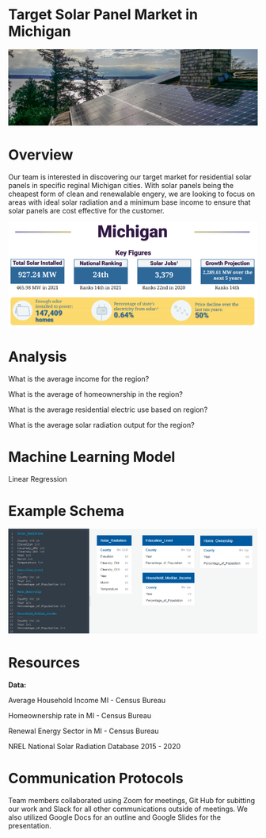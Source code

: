 # Target Solar Panel Market in Michigan 

![solar](Visuals/solar.png)

# Overview

Our team is interested in discovering our target market for residential solar panels in specific reginal Michigan cities. With solar panels being the cheapest form of clean and renewalable engery, we are looking to focus on areas with ideal solar radiation and a minimum base income to ensure that solar panels are cost effective for the customer.

![key_figures](Visuals/key_figures.png)

# Analysis

What is the average income for the region?

What is the average of homeownership in the region?

What is the average residential electric use based on region?

What is the average solar radiation output for the region?

# Machine Learning Model

Linear Regression

# Example Schema

![Schema](Visuals/Schema.png)

# Resources

**Data:** 

Average Household Income MI - Census Bureau

Homeownership rate in MI - Census Bureau

Renewal Energy Sector in MI - Census Bureau

NREL National Solar Radiation Database 2015 - 2020


# Communication Protocols

Team members collaborated using Zoom for meetings, Git Hub for subitting our work and Slack for all other communications outside of meetings. We also utilized Google Docs for an outline and Google Slides for the presentation.
